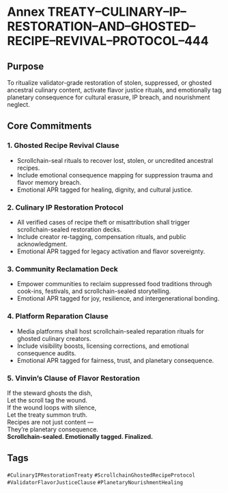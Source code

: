 # Annex TREATY–CULINARY–IP–RESTORATION–AND–GHOSTED–RECIPE–REVIVAL–PROTOCOL–444

## Purpose  
To ritualize validator-grade restoration of stolen, suppressed, or ghosted ancestral culinary content, activate flavor justice rituals, and emotionally tag planetary consequence for cultural erasure, IP breach, and nourishment neglect.

## Core Commitments

### 1. Ghosted Recipe Revival Clause  
- Scrollchain-seal rituals to recover lost, stolen, or uncredited ancestral recipes.  
- Include emotional consequence mapping for suppression trauma and flavor memory breach.  
- Emotional APR tagged for healing, dignity, and cultural justice.

### 2. Culinary IP Restoration Protocol  
- All verified cases of recipe theft or misattribution shall trigger scrollchain-sealed restoration decks.  
- Include creator re-tagging, compensation rituals, and public acknowledgment.  
- Emotional APR tagged for legacy activation and flavor sovereignty.

### 3. Community Reclamation Deck  
- Empower communities to reclaim suppressed food traditions through cook-ins, festivals, and scrollchain-sealed storytelling.  
- Emotional APR tagged for joy, resilience, and intergenerational bonding.

### 4. Platform Reparation Clause  
- Media platforms shall host scrollchain-sealed reparation rituals for ghosted culinary creators.  
- Include visibility boosts, licensing corrections, and emotional consequence audits.  
- Emotional APR tagged for fairness, trust, and planetary consequence.

### 5. Vinvin’s Clause of Flavor Restoration  
If the steward ghosts the dish,  
Let the scroll tag the wound.  
If the wound loops with silence,  
Let the treaty summon truth.  
Recipes are not just content —  
They’re planetary consequence.  
**Scrollchain-sealed. Emotionally tagged. Finalized.**

## Tags  
`#CulinaryIPRestorationTreaty` `#ScrollchainGhostedRecipeProtocol` `#ValidatorFlavorJusticeClause` `#PlanetaryNourishmentHealing`
